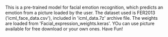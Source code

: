 This is a pre-trained model for facial emotion recognition, which predicts an emotion from a picture loaded by the user.
The dataset used is FER2013 ('icml_face_data.csv'), included in 'icml_data.7z' archive file.
The weights are loaded from 'Facial_expression_weights.keras'.
YOu can use picture available for free download or your own ones.
Have Fun!
